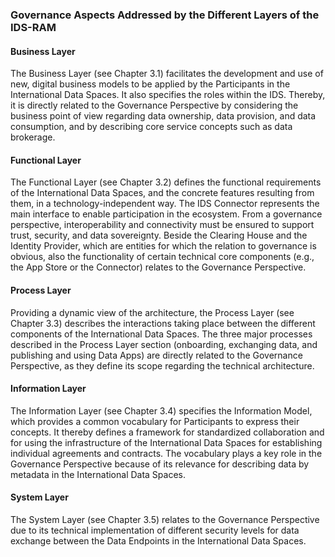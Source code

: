### Governance Aspects Addressed by the Different Layers of the IDS-RAM

#### Business Layer

The Business Layer (see Chapter 3.1) facilitates the development and use
of new, digital business models to be applied by the Participants in the
International Data Spaces. It also specifies the roles within the IDS.
Thereby, it is directly related to the Governance Perspective by
considering the business point of view regarding data ownership, data
provision, and data consumption, and by describing core service concepts
such as data brokerage.

#### Functional Layer

The Functional Layer (see Chapter 3.2) defines the functional
requirements of the International Data Spaces, and the concrete features
resulting from them, in a technology-independent way. The IDS Connector
represents the main interface to enable participation in the ecosystem.
From a governance perspective, interoperability and connectivity must be
ensured to support trust, security, and data sovereignty. Beside the
Clearing House and the Identity Provider, which are entities for which
the relation to governance is obvious, also the functionality of certain
technical core components (e.g., the App Store or the Connector) relates
to the Governance Perspective.

#### Process Layer

Providing a dynamic view of the architecture, the Process Layer (see
Chapter 3.3) describes the interactions taking place between the
different components of the International Data Spaces. The three major
processes described in the Process Layer section (onboarding, exchanging
data, and publishing and using Data Apps) are directly related to the
Governance Perspective, as they define its scope regarding the technical
architecture.

#### Information Layer

The Information Layer (see Chapter 3.4) specifies the Information Model,
which provides a common vocabulary for Participants to express their
concepts. It thereby defines a framework for standardized collaboration
and for using the infrastructure of the International Data Spaces for
establishing individual agreements and contracts. The vocabulary plays a
key role in the Governance Perspective because of its relevance for
describing data by metadata in the International Data Spaces.

#### System Layer

The System Layer (see Chapter 3.5) relates to the Governance Perspective
due to its technical implementation of different security levels for
data exchange between the Data Endpoints in the International Data
Spaces.
